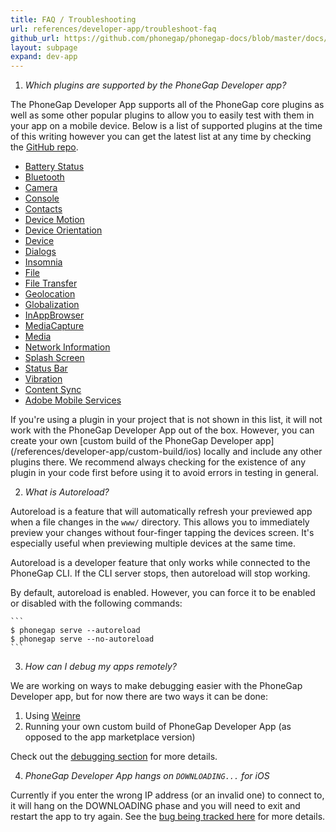 ```yaml
---
title: FAQ / Troubleshooting
url: references/developer-app/troubleshoot-faq
github_url: https://github.com/phonegap/phonegap-docs/blob/master/docs/references/developer-app/10-troubleshoot-faq.html.md
layout: subpage
expand: dev-app
---
```


1. *Which plugins are supported by the PhoneGap Developer app?*

 The PhoneGap Developer App supports all of the PhoneGap core plugins as well as some other popular plugins to allow you to easily test with
 them in your app on a mobile device. Below is a list of supported plugins at the time of this writing however you can get the latest list at
 any time by checking the [GitHub repo](https://github.com/phonegap/phonegap-app-developer/tree/master/plugins).  

  - [Battery Status](https://www.npmjs.com/package/cordova-plugin-battery-status) 
  - [Bluetooth](http://evothings.com/doc/plugins/com.megster.cordova.bluetoothserial/index.html)
  - [Camera](https://www.npmjs.com/package/cordova-plugin-camera)
  - [Console](https://www.npmjs.com/package/cordova-plugin-console)
  - [Contacts](https://www.npmjs.com/package/cordova-plugin-contacts)
  - [Device Motion](https://www.npmjs.com/package/cordova-plugin-device-motion)
  - [Device Orientation](https://www.npmjs.com/package/cordova-plugin-device-orientation)
  - [Device](https://www.npmjs.com/package/cordova-plugin-device)
  - [Dialogs](https://www.npmjs.com/package/cordova-plugin-dialogs)
  - [Insomnia](https://github.com/EddyVerbruggen/Insomnia-PhoneGap-Plugin) 
  - [File](https://www.npmjs.com/package/cordova-plugin-file)
  - [File Transfer](https://www.npmjs.com/package/cordova-plugin-file-transfer)
  - [Geolocation](https://www.npmjs.com/package/cordova-plugin-geolocation)
  - [Globalization](https://www.npmjs.com/package/cordova-plugin-globalization)
  - [InAppBrowser](https://www.npmjs.com/package/cordova-plugin-inappbrowser)
  - [MediaCapture](https://www.npmjs.com/package/cordova-plugin-media-capture)
  - [Media](https://www.npmjs.com/package/cordova-plugin-media)
  - [Network Information](https://www.npmjs.com/package/cordova-plugin-network-information)
  - [Splash Screen](https://www.npmjs.com/package/cordova-plugin-splashscreen)
  - [Status Bar](https://www.npmjs.com/package/cordova-plugin-statusbar)
  - [Vibration](https://www.npmjs.com/package/cordova-plugin-vibration)
  - [Content Sync](https://www.npmjs.com/package/phonegap-plugin-contentsync)
  - [Adobe Mobile Services](https://github.com/Adobe-Marketing-Cloud/mobile-services)

 <div class='alert--warning'>If you're using a plugin in your project that is not shown in this list, it will not work with the PhoneGap Developer 
 App out of the box. However, you can create your own [custom build of the PhoneGap Developer app](/references/developer-app/custom-build/ios)
 locally and include any other plugins there. We recommend always checking for the existence of any plugin in your code first before using it 
 to avoid errors in testing in general.</div>  
 
2. *What is Autoreload?*
    
 Autoreload is a feature that will automatically refresh your previewed app
 when a file changes in the `www/` directory. This allows you to immediately
 preview your changes without four-finger tapping the devices screen. It's
 especially useful when previewing multiple devices at the same time.
    
 Autoreload is a developer feature that only works while connected to the
 PhoneGap CLI. If the CLI server stops, then autoreload will stop working.
    
 By default, autoreload is enabled. However, you can force it to be enabled
 or disabled with the following commands:
    
    ```
    $ phonegap serve --autoreload
    $ phonegap serve --no-autoreload
    ```
    
3. *How can I debug my apps remotely?* 

  We are working on ways to make debugging easier with the PhoneGap Developer app, but for now there are two ways it can be done:
   1. Using [Weinre](https://www.npmjs.com/package/weinre)  
   2. Running your own custom build of PhoneGap Developer App (as opposed to the app marketplace version)

 Check out the [debugging section](/references/developer-app/debugging) for more details.   

4. *PhoneGap Developer App hangs on `DOWNLOADING...` for iOS*

 Currently if you enter the wrong IP address (or an invalid one) to connect to, it will hang on the DOWNLOADING phase and you will need to exit and
 restart the app to try again. See the [bug being tracked here](https://github.com/phonegap/phonegap-app-developer/issues/338) for more details.
    

